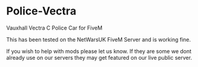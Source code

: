 # Police-Vectra
Vauxhall Vectra C Police Car for FiveM

This has been tested on the NetWarsUK FiveM Server and is working fine.

If you wish to help with mods please let us know. If they are some we dont already use on our servers they may get featured on our live public server.
